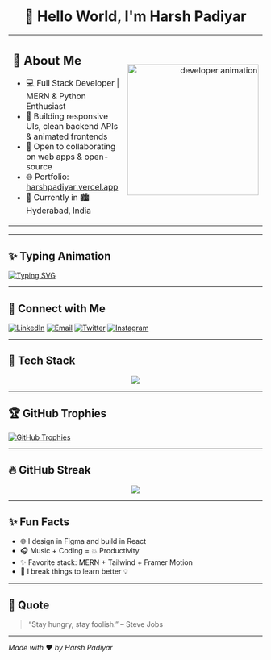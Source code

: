<h1 align="center">👋 Hello World, I'm Harsh Padiyar</h1>

<table>
  <tr>
    <td width="75%">
      <h2>🚀 About Me</h2>

- 💻 Full Stack Developer | MERN & Python Enthusiast  
- 🎯 Building responsive UIs, clean backend APIs & animated frontends  
- 🤝 Open to collaborating on web apps & open-source  
- 🌐 Portfolio: [harshpadiyar.vercel.app](https://hpadiyar.vercel.app)  
- 📍 Currently in 🏙️ Hyderabad, India  

</td>
<td align="right">
  <img src="https://cdn.dribbble.com/users/1162077/screenshots/3848914/programmer.gif" width="260" alt="developer animation">
</td>
  </tr>
</table>

---

## ✨ Typing Animation

[![Typing SVG](https://readme-typing-svg.herokuapp.com?font=Fira+Code&size=24&duration=4000&pause=1000&color=4A90E2&center=true&vCenter=true&width=600&lines=Hi%2C+I'm+Harsh+Padiyar;Full+Stack+Developer;React+%7C+Node+%7C+MongoDB)](https://git.io/typing-svg)

---

## 🔗 Connect with Me

[![LinkedIn](https://img.shields.io/badge/-LinkedIn-0A66C2?style=flat&logo=linkedin&logoColor=white)](https://www.linkedin.com/in/harsh-padiyar-b6ba46308)
[![Email](https://img.shields.io/badge/-Gmail-D14836?style=flat&logo=gmail&logoColor=white)](mailto:harshpadiyar10588@gmail.com)
[![Twitter](https://img.shields.io/badge/-Twitter-1DA1F2?style=flat&logo=twitter&logoColor=white)](https://x.com/HarshPadiyar4)
[![Instagram](https://img.shields.io/badge/-Instagram-E4405F?style=flat&logo=instagram&logoColor=white)](https://www.instagram.com/harsh_padiyar28)

---

## 🧠 Tech Stack

<p align="center">
  <img src="https://skillicons.dev/icons?i=html,css,js,react,nodejs,express,mongodb,mysql,python,bootstrap,tailwind,figma,git,github" />
</p>

---

## 🏆 GitHub Trophies

[![GitHub Trophies](https://github-profile-trophy.vercel.app/?username=H4rryC0d3&theme=onedark&margin-w=10&row=2&column=4)](https://github.com/H4rryC0d3)

---

## 🔥 GitHub Streak

<p align="center">
  <img src="https://github-readme-streak-stats.herokuapp.com?user=H4rryC0d3&theme=radical&hide_border=true" />
</p>

---

## ✨ Fun Facts

- 🌐 I design in Figma and build in React  
- 🎧 Music + Coding = 💥 Productivity  
- ✨ Favorite stack: MERN + Tailwind + Framer Motion  
- 🧩 I break things to learn better 💡

---

## 🌟 Quote

> “Stay hungry, stay foolish.” – Steve Jobs

---

*Made with ❤️ by Harsh Padiyar*
